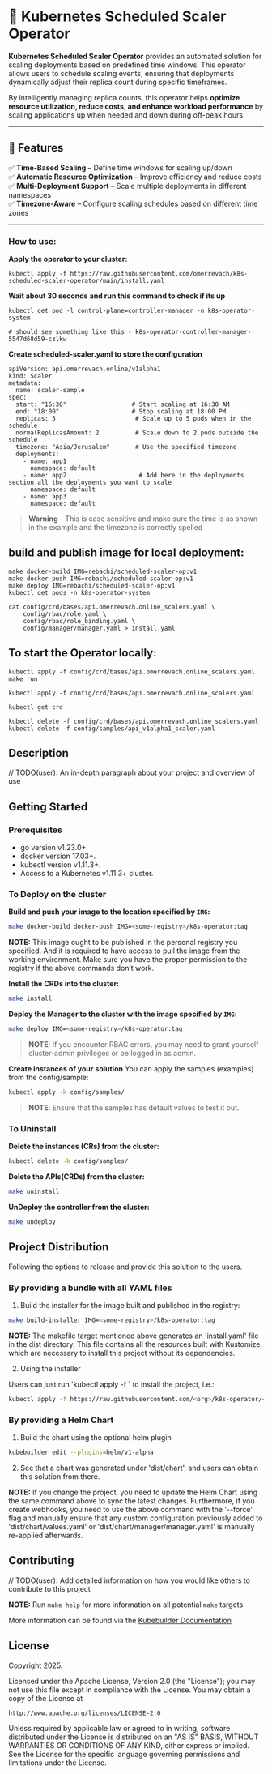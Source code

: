 # 🚀 Kubernetes Scheduled Scaler Operator

**Kubernetes Scheduled Scaler Operator** provides an automated solution for scaling deployments based on predefined time windows. This operator allows users to schedule scaling events, ensuring that deployments dynamically adjust their replica count during specific timeframes. 

By intelligently managing replica counts, this operator helps **optimize resource utilization, reduce costs, and enhance workload performance** by scaling applications up when needed and down during off-peak hours.

---

## 📌 Features
✅ **Time-Based Scaling** – Define time windows for scaling up/down  
✅ **Automatic Resource Optimization** – Improve efficiency and reduce costs  
✅ **Multi-Deployment Support** – Scale multiple deployments in different namespaces  
✅ **Timezone-Aware** – Configure scaling schedules based on different time zones  

---

### How to use:
**Apply the operator to your cluster:**
```
kubectl apply -f https://raw.githubusercontent.com/omerrevach/k8s-scheduled-scaler-operator/main/install.yaml
```

**Wait about 30 seconds and run this command to check if its up**
```
kubectl get pod -l control-plane=controller-manager -n k8s-operator-system

# should see something like this - k8s-operator-controller-manager-5547d68d59-czlkw
```
**Create scheduled-scaler.yaml to store the configuration**
```
apiVersion: api.omerrevach.online/v1alpha1
kind: Scaler
metadata:
  name: scaler-sample
spec:
  start: "16:30"                  # Start scaling at 16:30 AM
  end: "18:00"                    # Stop scaling at 18:00 PM
  replicas: 5                      # Scale up to 5 pods when in the schedule
  normalReplicasAmount: 2          # Scale down to 2 pods outside the schedule
  timezone: "Asia/Jerusalem"       # Use the specified timezone
  deployments:                     
    - name: app1
      namespace: default
    - name: app2                    # Add here in the deployments section all the deployments you want to scale
      namespace: default
    - name: app3
      namespace: default
```
>**Warning**  - This is case sensitive and make sure the time is as shown in the example and the timezone is correctly spelled











## build and publish image for local deployment:
```
make docker-build IMG=rebachi/scheduled-scaler-op:v1
make docker-push IMG=rebachi/scheduled-scaler-op:v1
make deploy IMG=rebachi/scheduled-scaler-op:v1
kubectl get pods -n k8s-operator-system

cat config/crd/bases/api.omerrevach.online_scalers.yaml \
    config/rbac/role.yaml \
    config/rbac/role_binding.yaml \
    config/manager/manager.yaml > install.yaml
```

## To start the Operator locally:
```
kubectl apply -f config/crd/bases/api.omerrevach.online_scalers.yaml
make run

kubectl apply -f config/crd/bases/api.omerrevach.online_scalers.yaml

kubectl get crd

kubectl delete -f config/crd/bases/api.omerrevach.online_scalers.yaml
kubectl delete -f config/samples/api_v1alpha1_scaler.yaml
```

## Description
// TODO(user): An in-depth paragraph about your project and overview of use

## Getting Started

### Prerequisites
- go version v1.23.0+
- docker version 17.03+.
- kubectl version v1.11.3+.
- Access to a Kubernetes v1.11.3+ cluster.

### To Deploy on the cluster
**Build and push your image to the location specified by `IMG`:**

```sh
make docker-build docker-push IMG=<some-registry>/k8s-operator:tag
```

**NOTE:** This image ought to be published in the personal registry you specified.
And it is required to have access to pull the image from the working environment.
Make sure you have the proper permission to the registry if the above commands don’t work.

**Install the CRDs into the cluster:**

```sh
make install
```

**Deploy the Manager to the cluster with the image specified by `IMG`:**

```sh
make deploy IMG=<some-registry>/k8s-operator:tag
```

> **NOTE**: If you encounter RBAC errors, you may need to grant yourself cluster-admin
privileges or be logged in as admin.

**Create instances of your solution**
You can apply the samples (examples) from the config/sample:

```sh
kubectl apply -k config/samples/
```

>**NOTE**: Ensure that the samples has default values to test it out.

### To Uninstall
**Delete the instances (CRs) from the cluster:**

```sh
kubectl delete -k config/samples/
```

**Delete the APIs(CRDs) from the cluster:**

```sh
make uninstall
```

**UnDeploy the controller from the cluster:**

```sh
make undeploy
```

## Project Distribution

Following the options to release and provide this solution to the users.

### By providing a bundle with all YAML files

1. Build the installer for the image built and published in the registry:

```sh
make build-installer IMG=<some-registry>/k8s-operator:tag
```

**NOTE:** The makefile target mentioned above generates an 'install.yaml'
file in the dist directory. This file contains all the resources built
with Kustomize, which are necessary to install this project without its
dependencies.

2. Using the installer

Users can just run 'kubectl apply -f <URL for YAML BUNDLE>' to install
the project, i.e.:

```sh
kubectl apply -f https://raw.githubusercontent.com/<org>/k8s-operator/<tag or branch>/dist/install.yaml
```

### By providing a Helm Chart

1. Build the chart using the optional helm plugin

```sh
kubebuilder edit --plugins=helm/v1-alpha
```

2. See that a chart was generated under 'dist/chart', and users
can obtain this solution from there.

**NOTE:** If you change the project, you need to update the Helm Chart
using the same command above to sync the latest changes. Furthermore,
if you create webhooks, you need to use the above command with
the '--force' flag and manually ensure that any custom configuration
previously added to 'dist/chart/values.yaml' or 'dist/chart/manager/manager.yaml'
is manually re-applied afterwards.

## Contributing
// TODO(user): Add detailed information on how you would like others to contribute to this project

**NOTE:** Run `make help` for more information on all potential `make` targets

More information can be found via the [Kubebuilder Documentation](https://book.kubebuilder.io/introduction.html)

## License

Copyright 2025.

Licensed under the Apache License, Version 2.0 (the "License");
you may not use this file except in compliance with the License.
You may obtain a copy of the License at

    http://www.apache.org/licenses/LICENSE-2.0

Unless required by applicable law or agreed to in writing, software
distributed under the License is distributed on an "AS IS" BASIS,
WITHOUT WARRANTIES OR CONDITIONS OF ANY KIND, either express or implied.
See the License for the specific language governing permissions and
limitations under the License.

